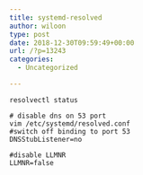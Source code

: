 ```yaml
---
title: systemd-resolved
author: wiloon
type: post
date: 2018-12-30T09:59:49+00:00
url: /?p=13243
categories:
  - Uncategorized

---
```

```bash# check systemd-resolved status
resolvectl status

# disable dns on 53 port
vim /etc/systemd/resolved.conf
#switch off binding to port 53
DNSStubListener=no

#disable LLMNR
LLMNR=false
```